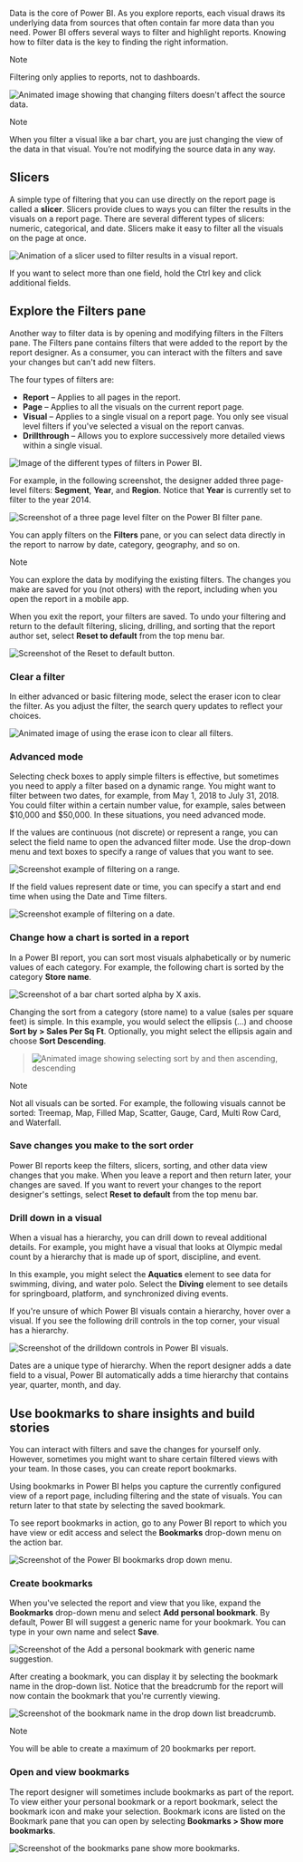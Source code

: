 Data is the core of Power BI. As you explore reports, each visual draws its underlying data from sources that often contain far more data than you need. Power BI offers several ways to filter and highlight reports. Knowing how to filter data is the key to finding the right information.


> [!NOTE]
> Filtering only applies to reports, not to dashboards.


![Animated image showing that changing filters doesn't affect the source data.](../media/2-1/power-bi-filter-intro.gif)


> [!Note] 
>  When you filter a visual like a bar chart, you are just changing the view of the data in that visual. You’re not modifying the source data in any way. 

## Slicers

A simple type of filtering that you can use directly on the report page is called a **slicer**. Slicers provide clues to ways you can filter the results in the visuals on a report page. There are several different types of slicers: numeric, categorical, and date. Slicers make it easy to filter all the visuals on the page at once.

![Animation of a slicer used to filter results in a visual report.](../media/2-1/power-bi-slicers.gif)

If you want to select more than one field, hold the Ctrl key and click additional fields.  

## Explore the Filters pane

Another way to filter data is by opening and modifying filters in the Filters pane. The Filters pane contains filters that were added to the report by the report designer. As a consumer, you can interact with the filters and save your changes but can't add new filters. 

The four types of filters are:
-   **Report** – Applies to all pages in the report.
-   **Page** – Applies to all the visuals on the current report page.
-   **Visual** – Applies to a single visual on a report page. You only see visual level filters if you've selected a visual on the report canvas.
-   **Drillthrough** – Allows you to explore successively more detailed views within a single visual.


![Image of the different types of filters in Power BI.](../media/2-1/power-bi-filter-types.png)


For example, in the following screenshot, the designer added three page-level filters: **Segment**, **Year**, and **Region**. Notice that **Year** is currently set to filter to the year 2014. 


![Screenshot of a three page level filter on the Power BI filter pane.](../media/2-1/power-bi-filter-pane.png)


You can apply filters on the **Filters** pane, or you can select data directly in the report to narrow by date, category, geography, and so on. 



> [!Note] 
>  You can explore the data by modifying the existing filters. The changes you make are saved for you (not others) with the report, including when you open the report in a mobile app.


When you exit the report, your filters are saved. To undo your filtering and return to the default filtering, slicing, drilling, and sorting that the report author set, select **Reset to default** from the top menu bar.

![Screenshot of the Reset to default button.](../media/2-1/power-bi-06-reset-button.png)


### Clear a filter

In either advanced or basic filtering mode, select the eraser icon to clear the filter. As you adjust the filter, the search query updates to reflect your choices.

![Animated image of using the erase icon to clear all filters.](../media/2-1/power-bi-clear-filters.gif)

### Advanced mode

Selecting check boxes to apply simple filters is effective, but sometimes you need to apply a filter based on a dynamic range. You might want to filter between two dates, for example, from May 1, 2018 to July 31, 2018. You could filter within a certain number value, for example, sales between $10,000 and $50,000. In these situations, you need advanced mode.

If the values are continuous (not discrete) or represent a range, you can select the field name to open the advanced filter mode. Use the drop-down menu and text boxes to specify a range of values that you want to see.

![Screenshot example of filtering on a range.](../media/2-1/power-bi-12-filter-range.png)


If the field values represent date or time, you can specify a start and end time when using the Date and Time filters.

![Screenshot example of filtering on a date.](../media/2-1/power-bi-13-filter-date.png)

### Change how a chart is sorted in a report

In a Power BI report, you can sort most visuals alphabetically or by numeric values of each category. For example, the following chart is sorted by the category **Store name**.

![Screenshot of a bar chart sorted alpha by X axis.](../media/2-2/image6.png)

Changing the sort from a category (store name) to a value (sales per square feet) is simple. In this example, you would select the ellipsis (\...) and choose **Sort by \> Sales Per Sq Ft**. Optionally, you might select the ellipsis again and choose **Sort Descending**.

> ![Animated image showing selecting sort by and then ascending, descending](../media/2-2/image7.gif)

> [!Note] 
> Not all visuals can be sorted. For example, the following visuals cannot be sorted: Treemap, Map, Filled Map, Scatter, Gauge, Card, Multi Row Card, and Waterfall.


### Save changes you make to the sort order

Power BI reports keep the filters, slicers, sorting, and other data view changes that you make. When you leave a report and then return later, your changes are saved. If you want to revert your changes to the report designer's settings, select **Reset to default** from the top menu bar.


### Drill down in a visual

When a visual has a hierarchy, you can drill down to reveal additional details. For example, you might have a visual that looks at Olympic medal count by a hierarchy that is made up of sport, discipline, and event.  

In this example, you might select the **Aquatics** element to see data for swimming, diving, and water polo. Select the **Diving** element to see details for springboard, platform, and synchronized diving events.

If you're unsure of which Power BI visuals contain a hierarchy, hover over a visual. If you see the following drill controls in the top corner, your visual has a hierarchy.

![Screenshot of the drilldown controls in Power BI visuals.](../media/2-1/power-bi-drilldown-icons7.png)

Dates are a unique type of hierarchy. When the report designer adds a date field to a visual, Power BI automatically adds a time hierarchy that contains year, quarter, month, and day.

## Use bookmarks to share insights and build stories 

You can interact with filters and save the changes for yourself only. However, sometimes you might want to share certain filtered views with your team. In those cases, you can create report bookmarks.

Using bookmarks in Power BI helps you capture the currently configured view of a report page, including filtering and the state of visuals. You can return later to that state by selecting the saved bookmark.

To see report bookmarks in action, go to any Power BI report to which you have view or edit access and select the **Bookmarks** drop-down menu on the action bar.

![Screenshot of the Power BI bookmarks drop down menu.](../media/2-1/power-bi-14-bookmark-bar.png)

### Create bookmarks

When you've selected the report and view that you like, expand the **Bookmarks** drop-down menu and select **Add personal bookmark**. By default, Power BI will suggest a generic name for your bookmark. You can type in your own name and select **Save**.

![Screenshot of the Add a personal bookmark with generic name suggestion.](../media/2-1/power-bi-add-personal-bookmark.png)

After creating a bookmark, you can display it by selecting the bookmark name in the drop-down list. Notice that the breadcrumb for the report will now contain the bookmark that you're currently viewing.

![Screenshot of the bookmark name in the drop down list breadcrumb.](../media/2-1/power-bi-personal-bookmark-breadcrumb.png)

> [!Note] 
> You will be able to create a maximum of 20 bookmarks per report.

### Open and view bookmarks

The report designer will sometimes include bookmarks as part of the report. To view either your personal bookmark or a report bookmark, select the bookmark icon and make your selection. Bookmark icons are listed on the Bookmark pane that you can open by selecting **Bookmarks > Show more bookmarks**. 

![Screenshot of the bookmarks pane show more bookmarks.](../media/2-1/power-bi-open-bookmark.png)

